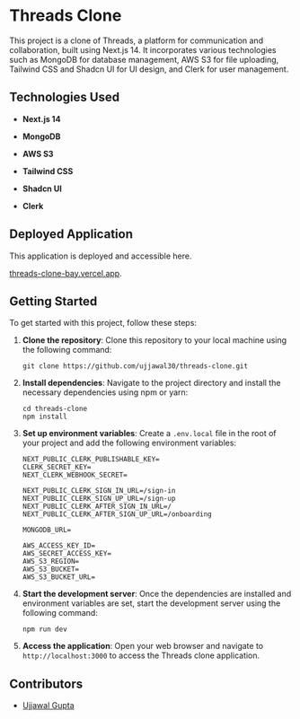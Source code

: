 # Threads Clone

This project is a clone of Threads, a platform for communication and collaboration, built using Next.js 14. It incorporates various technologies such as MongoDB for database management, AWS S3 for file uploading, Tailwind CSS and Shadcn UI for UI design, and Clerk for user management.

## Technologies Used

- **Next.js 14**

- **MongoDB**

- **AWS S3**

- **Tailwind CSS**

- **Shadcn UI**

- **Clerk**

## Deployed Application

This application is deployed and accessible here.

[threads-clone-bay.vercel.app](https://threads-clone-bay.vercel.app/).

## Getting Started

To get started with this project, follow these steps:

1. **Clone the repository**: Clone this repository to your local machine using the following command:
    ```
    git clone https://github.com/ujjawal30/threads-clone.git
    ```

2. **Install dependencies**: Navigate to the project directory and install the necessary dependencies using npm or yarn:
    ```
    cd threads-clone
    npm install
    ```

3. **Set up environment variables**: Create a `.env.local` file in the root of your project and add the following environment variables:
    ```
    NEXT_PUBLIC_CLERK_PUBLISHABLE_KEY=
    CLERK_SECRET_KEY=
    NEXT_CLERK_WEBHOOK_SECRET=
    
    NEXT_PUBLIC_CLERK_SIGN_IN_URL=/sign-in
    NEXT_PUBLIC_CLERK_SIGN_UP_URL=/sign-up
    NEXT_PUBLIC_CLERK_AFTER_SIGN_IN_URL=/
    NEXT_PUBLIC_CLERK_AFTER_SIGN_UP_URL=/onboarding

    MONGODB_URL=

    AWS_ACCESS_KEY_ID=
    AWS_SECRET_ACCESS_KEY=
    AWS_S3_REGION=
    AWS_S3_BUCKET=
    AWS_S3_BUCKET_URL=
    ```

4. **Start the development server**: Once the dependencies are installed and environment variables are set, start the development server using the following command:
    ```
    npm run dev
    ```

5. **Access the application**: Open your web browser and navigate to `http://localhost:3000` to access the Threads clone application.

## Contributors

- [Ujjawal Gupta](https://github.com/ujjawal30)
